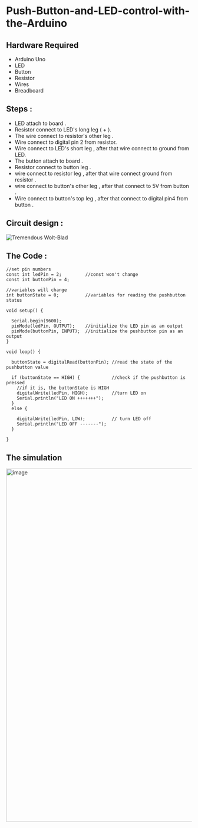 # Push-Button-and-LED-control-with-the-Arduino

## Hardware Required 
- Arduino Uno 
- LED 
- Button 
- Resistor 
- Wires 
- Breadboard

## Steps :
- LED attach to board .
- Resistor connect to LED's long leg ( + ).
- The wire connect to resistor's other leg .
- Wire connect to digital pin 2 from resistor.
- Wire connect to LED's short leg , after that wire connect to ground from LED.
- The button attach to board .
- Resistor connect to button leg .
- wire connect to resistor leg , after that wire connect ground from resistor .
- wire connect to button's other leg , after that connect to 5V from button .
- Wire connect to button's top leg , after that connect to digital pin4 from button .

## Circuit design :
![Tremendous Wolt-Blad](https://user-images.githubusercontent.com/108204114/181375273-fde23609-cf11-4910-a68e-3c4dabc81fa1.png)

## The Code :
```
//set pin numbers
const int ledPin = 2;         //const won't change
const int buttonPin = 4;

//variables will change
int buttonState = 0;          //variables for reading the pushbutton status

void setup() {

  Serial.begin(9600);
  pinMode(ledPin, OUTPUT);    //initialize the LED pin as an output
  pinMode(buttonPin, INPUT);  //initialize the pushbutton pin as an output
}

void loop() {

  buttonState = digitalRead(buttonPin); //read the state of the pushbutton value

  if (buttonState == HIGH) {            //check if the pushbutton is pressed
    //if it is, the buttonState is HIGH
    digitalWrite(ledPin, HIGH);         //turn LED on    
    Serial.println("LED ON +++++++"); 
  }
  else {

    digitalWrite(ledPin, LOW);          // turn LED off
    Serial.println("LED OFF -------");
  }

}
```
## The simulation 
<img width="959" alt="image" src="https://user-images.githubusercontent.com/108204114/181376950-1fa2e826-7688-40d1-b6a7-49867899a1e3.png">

